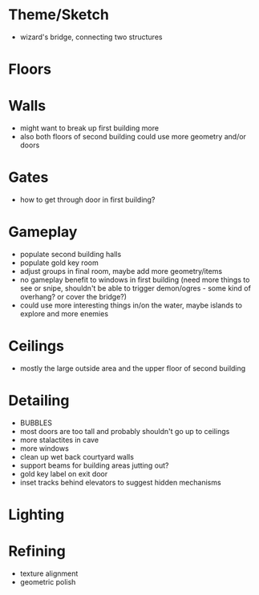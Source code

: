 # Theme/Sketch

- wizard's bridge, connecting two structures

# Floors

# Walls

- might want to break up first building more
- also both floors of second building could use more geometry and/or doors

# Gates

- how to get through door in first building?

# Gameplay

- populate second building halls
- populate gold key room
- adjust groups in final room, maybe add more geometry/items
- no gameplay benefit to windows in first building (need more things to see or snipe, shouldn't be able to trigger demon/ogres - some kind of overhang? or cover the bridge?)
- could use more interesting things in/on the water, maybe islands to explore and more enemies

# Ceilings

- mostly the large outside area and the upper floor of second building

# Detailing

- BUBBLES
- most doors are too tall and probably shouldn't go up to ceilings
- more stalactites in cave
- more windows
- clean up wet back courtyard walls
- support beams for building areas jutting out?
- gold key label on exit door
- inset tracks behind elevators to suggest hidden mechanisms

# Lighting

# Refining

- texture alignment
- geometric polish

